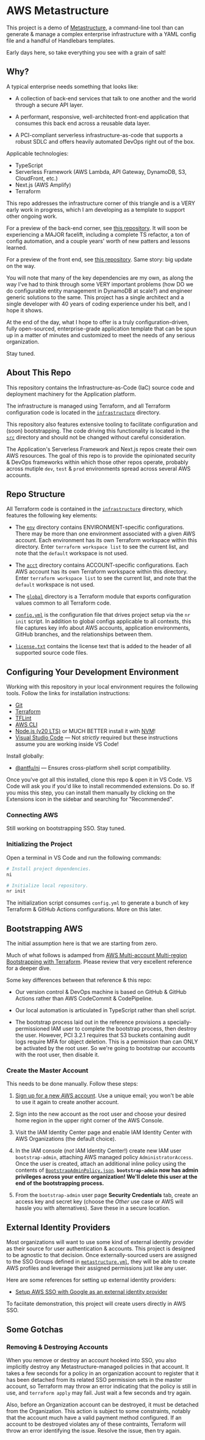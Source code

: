 # AWS Metastructure

This project is a demo of [Metastructure](https://github.com/karmaniverous/metastructure), a command-line tool than can generate & manage a complex enterprise infrastructure with a YAML config file and a handful of Handlebars templates.

Early days here, so take everything you see with a grain of salt!

## Why?

A typical enterprise needs something that looks like:

- A collection of back-end services that talk to one another and the world through a secure API layer.

- A performant, responsive, well-architected front-end application that consumes this back end across a reusable data layer.

- A PCI-compliant serverless infrastructure-as-code that supports a robust SDLC and offers heavily automated DevOps right out of the box.

Applicable technologies:

- TypeScript
- Serverless Framework (AWS Lambda, API Gateway, DynamoDB, S3, CloudFront, etc.)
- Next.js (AWS Amplify)
- Terraform

This repo addresses the infrastructure corner of this triangle and is a VERY early work in progress, which I am developing as a template to support other ongoing work.

For a preview of the back-end corner, see [this repository](https://github.com/karmaniverous/aws-api-template). It will soon be experiencing a MAJOR facelift, including a complete TS refactor, a ton of config automation, and a couple years' worth of new patters and lessons learned.

For a preview of the front end, see [this repository](https://github.com/karmaniverous/nextjs-template). Same story: big update on the way.

You will note that many of the key dependencies are my own, as along the way I've had to think through some VERY important problems (how DO we do configurable entity management in DynamoDB at scale?) and engineer generic solutions to the same. This project has a single architect and a single developer with 40 years of coding experience under his belt, and I hope it shows.

At the end of the day, what I hope to offer is a truly configuration-driven, fully open-sourced, enterprise-grade application template that can be spun up in a matter of minutes and customized to meet the needs of any serious organization.

Stay tuned.

## About This Repo

This repository contains the Infrastructure-as-Code (IaC) source code and deployment machinery for the Application platform.

The infrastructure is managed using Terraform, and all Terraform configuration code is located in the [`infrastructure`](./src/) directory.

This repository also features extensive tooling to facilitate configuration and (soon) bootstrapping. The code driving this functionality is located in the [`src`](./src/) directory and should not be changed without careful consideration.

The Application's Serverless Framework and Next.js repos create their own AWS resources. The goal of this repo is to provide the opinionated security & DevOps frameworks within which those other repos operate, probably across mutiple `dev`, `test` & `prod` environments spread across several AWS accounts.

## Repo Structure

All Terraform code is contained in the [`infrastructure`](./src/) directory, which features the following key elements:

- The [`env`](./src/env/) directory contains ENVIRONMENT-specific configurations. There may be more than one environment associated with a given AWS account. Each environment has its own Terraform workspace within this directory. Enter `terraform workspace list` to see the current list, and note that the `default` workspace is not used.

- The [`acct`](./src/env/) directory contains ACCOUNT-specific configurations. Each AWS account has its own Terraform workspace within this directory. Enter `terraform workspace list` to see the current list, and note that the `default` workspace is not used.

- The [`global`](./src/global/) directory is a Terraform module that exports configuration values common to all Terraform code.

- [`config.yml`](./src/config.yml) is the configuration file that drives project setup via the `nr init` script. In addition to global configs applicable to all contexts, this file captures key info about AWS accounts, application environments, GitHub branches, and the relationships between them.

- [`license.txt`](./src/license.txt) contains the license text that is added to the header of all supported source code files.

## Configuring Your Development Environment

Working with this repository in your local environment requires the following tools. Follow the links for installation instructions:

- [Git](https://git-scm.com/download)
- [Terraform](https://developer.hashicorp.com/terraform/tutorials/aws-get-started/install-cli)
- [TFLint](https://github.com/terraform-linters/tflint)
- [AWS CLI](https://aws.amazon.com/cli/)
- [Node.js (v20 LTS)](https://nodejs.org/en/download/package-manager) or MUCH BETTER install it with [NVM](https://github.com/coreybutler/nvm-windows)!
- [Visual Studio Code](https://code.visualstudio.com/Download) — Not _strictly_ required but these instructions assume you are working inside VS Code!

Install globally:

- [@antfu/ni](https://www.npmjs.com/package/@antfu/ni) — Ensures cross-platform shell script compatibility.

Once you've got all this installed, clone this repo & open it in VS Code. VS Code will ask you if you'd like to install recommended extensions. Do so. If you miss this step, you can install them manually by clicking on the Extensions icon in the sidebar and searching for "Recommended".

### Connecting AWS

Still working on bootstrapping SSO. Stay tuned.

### Initializing the Project

Open a terminal in VS Code and run the following commands:

```bash
# Install project dependencies.
ni

# Initialize local repository.
nr init
```

The initialization script consumes `config.yml` to generate a bunch of key Terraform & GitHub Actions configurations. More on this later.

## Bootstrapping AWS

The initial assumption here is that we are starting from zero.

Much of what follows is adamped from [AWS Multi-account Multi-region Bootstrapping with Terraform](https://levelup.gitconnected.com/aws-multi-account-multi-region-bootstrapping-with-terraform-39aeed097ad2). Please review that very excellent reference for a deeper dive.

Some key differences between that reference & this repo:

- Our version control & DevOps machine is based on GitHub & GitHub Actions rather than AWS CodeCommit & CodePipeline.

- Our local automation is articulated in TypeScript rather than shell script.

- The bootstrap process laid out in the reference provisions a specially-permissioned IAM user to complete the bootstrap process, then destroy the user. However, PCI 3.2.1 requires that S3 buckets containing audit logs require MFA for object deletion. This is a permission than can ONLY be activated by the root user. So we're going to bootstrap our accounts with the root user, then disable it.

### Create the Master Account

This needs to be done manually. Follow these steps:

1. [Sign up for a new AWS account](https://signin.aws.amazon.com/signup?request_type=register). Use a unique email; you won't be able to use it again to create another account.

1. Sign into the new account as the root user and choose your desired home region in the upper right corner of the AWS Console.

1. Visit the IAM Identity Center page and enable IAM Identity Center with AWS Organizations (the default choice).

1. In the IAM console (_not_ IAM Identity Center!) create new IAM user `bootstrap-admin`, attaching AWS managed policy `AdministratorAccess`. Once the user is created, attach an additional inline policy using the contents of [`BootstrapAdminPolicy.json`](./src/bootstrap/BootstrapAdminPolicy.json). **`bootstrap-admin` now has admin privileges across your entire organization! We'll delete this user at the end of the bootstrapping process.**

1. From the `bootstrap-admin` user page **Security Credentials** tab, create an access key and secret key (choose the _Other_ use case or AWS will hassle you with alternatives). Save these in a secure location.

## External Identity Providers

Most organizations will want to use some kind of external identity provider as their source for user authentication & accounts. This project is designed to be agnostic to that decision. Once externally-sourced users are assigned to the SSO Groups defined in [`metastructure.yml`](./src/metastructure.yml), they will be able to create AWS profiles and leverage their assigned permissions just like any user.

Here are some references for setting up external identity providers:

- [Setup AWS SSO with Google as an external identity provider](https://ethtool.medium.com/setup-aws-sso-with-google-as-identity-provider-5e0b61d0a1e5)

To faciitate demonstration, this project will create users directly in AWS SSO.

## Some Gotchas

### Removing & Destroying Accounts

When you remove or destroy an account hooked into SSO, you also implicitly destroy any Metastructure-managed policies in that account. It takes a few seconds for a policy in an organization account to register that it has been detached from its related SSO permission sets in the master account, so Terraform may throw an error indicating that the policy is still in use, and `terraform apply` may fail. Just wait a few seconds and try again.

Also, before an Organization account can be destroyed, it must be detached from the Organization. This action is subject to some constraints, notably that the account much have a valid payment method configured. If an account to be destroyed violates any of these contraints, Terraform will throw an error identifying the issue. Resolve the issue, then try again.
